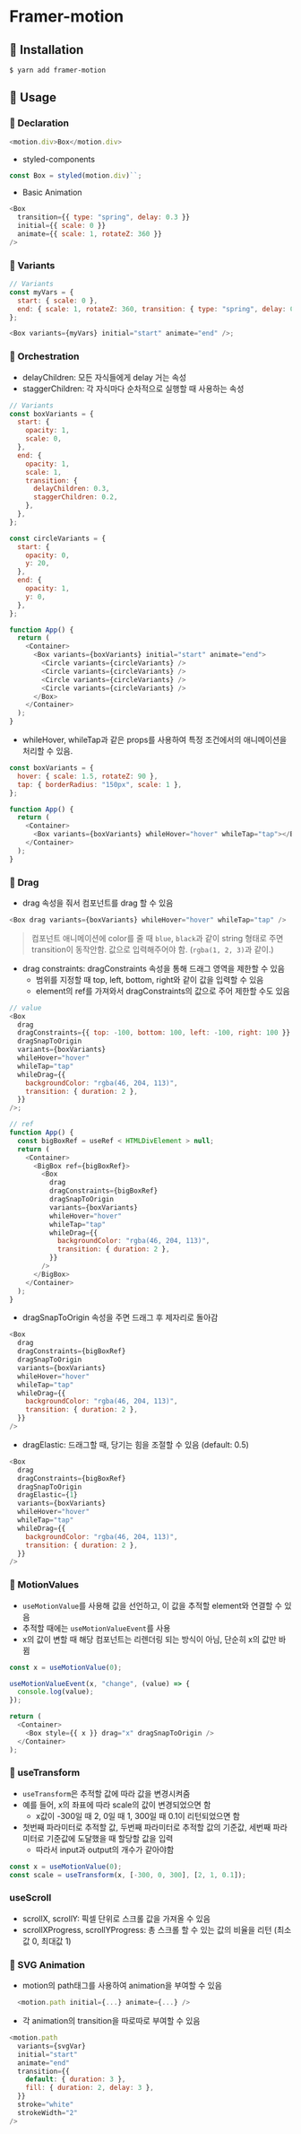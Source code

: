 # Framer-motion

## 📌 Installation

```
$ yarn add framer-motion
```

## 📌 Usage

### 📄 Declaration

```js
<motion.div>Box</motion.div>
```

- styled-components

```js
const Box = styled(motion.div)``;
```

- Basic Animation

```js
<Box
  transition={{ type: "spring", delay: 0.3 }}
  initial={{ scale: 0 }}
  animate={{ scale: 1, rotateZ: 360 }}
/>
```

### 📄 Variants

```js
// Variants
const myVars = {
  start: { scale: 0 },
  end: { scale: 1, rotateZ: 360, transition: { type: "spring", delay: 0.3 } },
};

<Box variants={myVars} initial="start" animate="end" />;
```

### 📄 Orchestration

- delayChildren: 모든 자식들에게 delay 거는 속성
- staggerChildren: 각 자식마다 순차적으로 실행할 때 사용하는 속성

```js
// Variants
const boxVariants = {
  start: {
    opacity: 1,
    scale: 0,
  },
  end: {
    opacity: 1,
    scale: 1,
    transition: {
      delayChildren: 0.3,
      staggerChildren: 0.2,
    },
  },
};

const circleVariants = {
  start: {
    opacity: 0,
    y: 20,
  },
  end: {
    opacity: 1,
    y: 0,
  },
};

function App() {
  return (
    <Container>
      <Box variants={boxVariants} initial="start" animate="end">
        <Circle variants={circleVariants} />
        <Circle variants={circleVariants} />
        <Circle variants={circleVariants} />
        <Circle variants={circleVariants} />
      </Box>
    </Container>
  );
}
```

- whileHover, whileTap과 같은 props를 사용하여 특정 조건에서의 애니메이션을 처리할 수 있음.

```js
const boxVariants = {
  hover: { scale: 1.5, rotateZ: 90 },
  tap: { borderRadius: "150px", scale: 1 },
};

function App() {
  return (
    <Container>
      <Box variants={boxVariants} whileHover="hover" whileTap="tap"></Box>
    </Container>
  );
}
```

### 📄 Drag

- drag 속성을 줘서 컴포넌트를 drag 할 수 있음

```js
<Box drag variants={boxVariants} whileHover="hover" whileTap="tap" />
```

> 컴포넌트 애니메이션에 color를 줄 때 `blue`, `black`과 같이 string 형태로 주면 transition이 동작안함. 값으로 입력해주어야 함. (`rgba(1, 2, 3)`과 같이.)

- drag constraints: dragConstraints 속성을 통해 드래그 영역을 제한할 수 있음
  - 범위를 지정할 때 top, left, bottom, right와 같이 값을 입력할 수 있음
  - element의 ref를 가져와서 dragConstraints의 값으로 주어 제한할 수도 있음

```js
// value
<Box
  drag
  dragConstraints={{ top: -100, bottom: 100, left: -100, right: 100 }}
  dragSnapToOrigin
  variants={boxVariants}
  whileHover="hover"
  whileTap="tap"
  whileDrag={{
    backgroundColor: "rgba(46, 204, 113)",
    transition: { duration: 2 },
  }}
/>;

// ref
function App() {
  const bigBoxRef = useRef < HTMLDivElement > null;
  return (
    <Container>
      <BigBox ref={bigBoxRef}>
        <Box
          drag
          dragConstraints={bigBoxRef}
          dragSnapToOrigin
          variants={boxVariants}
          whileHover="hover"
          whileTap="tap"
          whileDrag={{
            backgroundColor: "rgba(46, 204, 113)",
            transition: { duration: 2 },
          }}
        />
      </BigBox>
    </Container>
  );
}
```

- dragSnapToOrigin 속성을 주면 드래그 후 제자리로 돌아감

```js
<Box
  drag
  dragConstraints={bigBoxRef}
  dragSnapToOrigin
  variants={boxVariants}
  whileHover="hover"
  whileTap="tap"
  whileDrag={{
    backgroundColor: "rgba(46, 204, 113)",
    transition: { duration: 2 },
  }}
/>
```

- dragElastic: 드래그할 때, 당기는 힘을 조절할 수 있음 (default: 0.5)

```js
<Box
  drag
  dragConstraints={bigBoxRef}
  dragSnapToOrigin
  dragElastic={1}
  variants={boxVariants}
  whileHover="hover"
  whileTap="tap"
  whileDrag={{
    backgroundColor: "rgba(46, 204, 113)",
    transition: { duration: 2 },
  }}
/>
```

### 📄 MotionValues

- `useMotionValue`를 사용해 값을 선언하고, 이 값을 추적할 element와 연결할 수 있음
- 추적할 때에는 `useMotionValueEvent`를 사용
- x의 값이 변할 때 해당 컴포넌트는 리렌더링 되는 방식이 아님, 단순히 x의 값만 바뀜

```js
const x = useMotionValue(0);

useMotionValueEvent(x, "change", (value) => {
  console.log(value);
});

return (
  <Container>
    <Box style={{ x }} drag="x" dragSnapToOrigin />
  </Container>
);
```

### 📄 useTransform

- `useTransform`은 추적할 값에 따라 값을 변경시켜줌
- 예를 들어, x의 좌표에 따라 scale의 값이 변경되었으면 함
  - x값이 -300일 때 2, 0일 때 1, 300일 때 0.1이 리턴되었으면 함
- 첫번째 파라미터로 추적할 값, 두번째 파라미터로 추적할 값의 기준값, 세번째 파라미터로 기준값에 도달했을 때 할당할 값을 입력
  - 따라서 input과 output의 개수가 같아야함

```js
const x = useMotionValue(0);
const scale = useTransform(x, [-300, 0, 300], [2, 1, 0.1]);
```

### useScroll

- scrollX, scrollY: 픽셀 단위로 스크롤 값을 가져올 수 있음
- scrollXProgress, scrollYProgress: 총 스크롤 할 수 있는 값의 비율을 리턴 (최소값 0, 최대값 1)

### 📄 SVG Animation

- motion의 path태그를 사용하여 animation을 부여할 수 있음

```js
  <motion.path initial={...} animate={...} />
```

- 각 animation의 transition을 따로따로 부여할 수 있음

```js
<motion.path
  variants={svgVar}
  initial="start"
  animate="end"
  transition={{
    default: { duration: 3 },
    fill: { duration: 2, delay: 3 },
  }}
  stroke="white"
  strokeWidth="2"
/>
```
